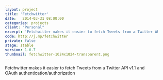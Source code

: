```yaml
---
layout: project
title: 'Fetchwitter'
date:   2014-03-31 08:00:00
categories: projects
client: "Personal"
excerpt: 'Fetchwitter makes it easier to fetch Tweets from a Twitter API v1.1 and OAuth authentication/authorization'
code: http://j.mp/fetchwitter
private: false
stage: stable
version: 1.0.7
thumbnail: fetchwitter-1024x1024-transparent.png
---
```


Fetchwitter makes it easier to fetch Tweets from a Twitter API v1.1 and OAuth authentication/authorization